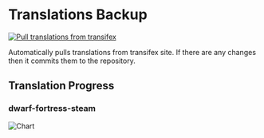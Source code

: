 # Translations Backup

[![Pull translations from transifex](https://github.com/dfint/translations-backup/actions/workflows/pull-translations.yml/badge.svg)](https://github.com/dfint/translations-backup/actions/workflows/pull-translations.yml)

Automatically pulls translations from transifex site. If there are any changes then it commits them to the repository.

## Translation Progress

### dwarf-fortress-steam

![Chart](https://quickchart.io/chart/render/sf-7f1ac66d-1442-411f-9e17-b8c1cbf9f94f)
<!--
### dwarf-fortress

![Chart](https://quickchart.io/chart/render/sf-31936ea5-8346-44c4-9dbc-38ab6d7f2ec3)
-->